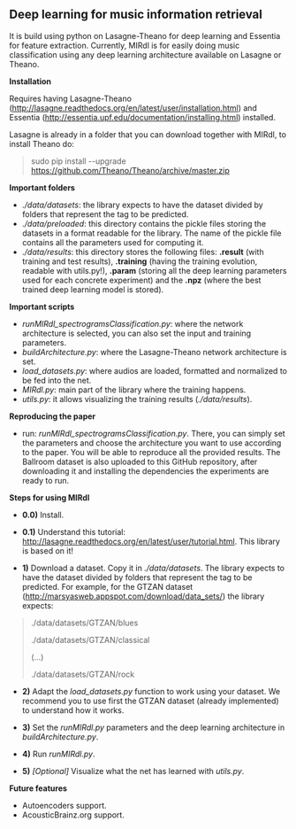 Deep learning for music information retrieval
-----------------------------
It is build using python on Lasagne-Theano for deep learning and Essentia for feature extraction.
Currently, MIRdl is for easily doing music classification using any deep learning architecture available on Lasagne or Theano.

**Installation**
 
Requires having Lasagne-Theano (http://lasagne.readthedocs.org/en/latest/user/installation.html) and Essentia (http://essentia.upf.edu/documentation/installing.html) installed.

Lasagne is already in a folder that you can download together with MIRdl, to install Theano do: 
> sudo pip install --upgrade https://github.com/Theano/Theano/archive/master.zip

**Important folders**
- *./data/datasets*: the library expects to have the dataset divided by folders that represent the tag to be predicted. 
- *./data/preloaded*: this directory contains the pickle files storing the datasets in a format readable for the library. The name of the pickle file contains all the parameters used for computing it.
- *./data/results*: this directory stores the following files: **.result** (with training and test results), **.training** (having the training evolution, readable with utils.py!), **.param** (storing all the deep learning parameters used for each concrete experiment) and the **.npz** (where the best trained deep learning model is stored).
 
**Important scripts**
- *runMIRdl_spectrogramsClassification.py*: where the network architecture is selected, you can also set the input and training parameters.
- *buildArchitecture.py*: where the Lasagne-Theano network architecture is set.
- *load_datasets.py*: where audios are loaded, formatted and normalized to be fed into the net. 
- *MIRdl.py*: main part of the library where the training happens.
- *utils.py*: it allows visualizing the training results (*./data/results*).

**Reproducing the paper**
- run: *runMIRdl_spectrogramsClassification.py*. There, you can simply set the parameters and choose the architecture you want to use according to the paper. You will be able to reproduce all the provided results. The Ballroom dataset is also uploaded to this GitHub repository, after downloading it and installing the dependencies the experiments are ready to run.

**Steps for using MIRdl**
- **0.0)** Install.

- **0.1)** Understand this tutorial: http://lasagne.readthedocs.org/en/latest/user/tutorial.html. This library is based on it!

- **1)** Download a dataset. Copy it in *./data/datasets*. The library expects to have the dataset divided by folders that represent the tag to be predicted. 
For example, for the GTZAN dataset (http://marsyasweb.appspot.com/download/data_sets/) the library expects:
>./data/datasets/GTZAN/blues
>
>./data/datasets/GTZAN/classical
>
> (...)
>
>./data/datasets/GTZAN/rock
- **2)** Adapt the *load_datasets.py* function to work using your dataset. We recommend you to use first the GTZAN dataset (already implemented) to understand how it works.

- **3)** Set the *runMIRdl.py* parameters and the deep learning architecture in *buildArchitecture.py*.

- **4)** Run *runMIRdl.py*.

- **5)** *[Optional]* Visualize what the net has learned with *utils.py*.  

**Future features**
- Autoencoders support.
- AcousticBrainz.org support.



